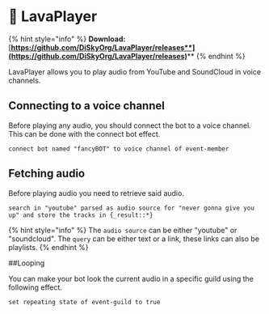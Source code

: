 # 🎵 LavaPlayer

{% hint style="info" %}
**Download:** [**https://github.com/DiSkyOrg/LavaPlayer/releases**](https://github.com/DiSkyOrg/LavaPlayer/releases)****
{% endhint %}

LavaPlayer allows you to play audio from YouTube and SoundCloud in voice channels.

## Connecting to a voice channel

Before playing any audio, you should connect the bot to a voice channel. This can be done with the connect bot effect.

```applescript
connect bot named "fancyBOT" to voice channel of event-member
```

## Fetching audio

Before playing audio you need to retrieve said audio.

```applescript
search in "youtube" parsed as audio source for "never gonna give you up" and store the tracks in {_result::*}
```

{% hint style="info" %}
The `audio source` can be either "youtube" or "soundcloud". The `query` can be either text or a link, these links can also be playlists.
{% endhint %}

##Looping

You can make your bot look the current audio in a specific guild using the following effect.

```applescript
set repeating state of event-guild to true
```

